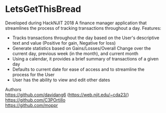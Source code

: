 # LetsGetThisBread

Developed during HackNJIT 2018
A finance manager application that streamlines the process of tracking transactions throughout a day.
Features:
* Tracks transactions throughout the day based on the User's descriptive text and value (Positive for gain, Negative for loss)
* Generate statistics based on Gains/Losses/Overall Change over the current day, previous week (in the month), and current month
* Using a calendar, it provides a brief summary of transactions of a given day
* Defaults to current date for ease of access and to streamline the process for the User
* User has the ability to view and edit other dates 

Authors  
https://github.com/davidang6 (https://web.njit.edu/~cda23/)  
https://github.com/C3POrtillo  
https://github.com/moppr  

